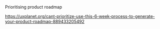 Prioritising product roadmap

https://uxplanet.org/cant-prioritize-use-this-6-week-process-to-generate-your-product-roadmap-889433205492
